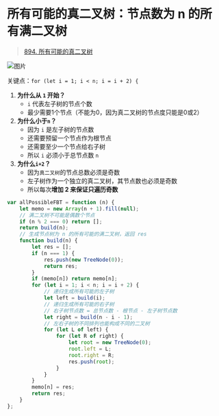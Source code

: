 
# 所有可能的真二叉树：节点数为 n 的所有满二叉树


>  [894. 所有可能的真二叉树](https://leetcode.cn/problems/all-possible-full-binary-trees/)

![图片](https://832-1310531898.cos.ap-beijing.myqcloud.com/999.%20Obsidian@832/files/20250216-2.png)

关键点：`for (let i = 1; i < n; i = i + 2) {`
1. **为什么从 `1` 开始？**
    - `i` 代表左子树的节点个数
    - 最少需要1个节点（不能为0，因为真二叉树的节点度只能是0或2）
2. **为什么小于`n`？**
    - 因为 `i` 是左子树的节点数
    - 还需要预留一个节点作为根节点
    - 还需要至少一个节点给右子树
    - 所以 `i` 必须小于总节点数 `n`
3. **为什么`i+2`？**
    - 因为`真二叉树`的节点总数必须是奇数
    - 左子树作为一个独立的真二叉树，其节点数也必须是奇数
    - 所以每次**增加 2 来保证只遍历奇数**

```javascript hl:16
var allPossibleFBT = function (n) {
    let memo = new Array(n + 1).fill(null);
    // 满二叉树不可能是偶数个节点
    if (n % 2 === 0) return [];
    return build(n);
    // 生成节点树为 n 的所有可能的满二叉树，返回 res
    function build(n) {
        let res = [];
        if (n === 1) {
            res.push(new TreeNode(0));
            return res;
        }
        if (memo[n]) return memo[n];
        for (let i = 1; i < n; i = i + 2) {
            // 递归生成所有可能的左子树
            let left = build(i);
            // 递归生成所有可能的右子树
            // 右子树节点数 = 总节点数 - 根节点 - 左子树节点数
            let right = build(n - i - 1);
            // 左右子树的不同排列也能构成不同的二叉树
            for (let L of left) {
                for (let R of right) {
                    let root = new TreeNode(0);
                    root.left = L;
                    root.right = R;
                    res.push(root);
                }
            }
        }
        memo[n] = res;
        return res;
    }
};
```